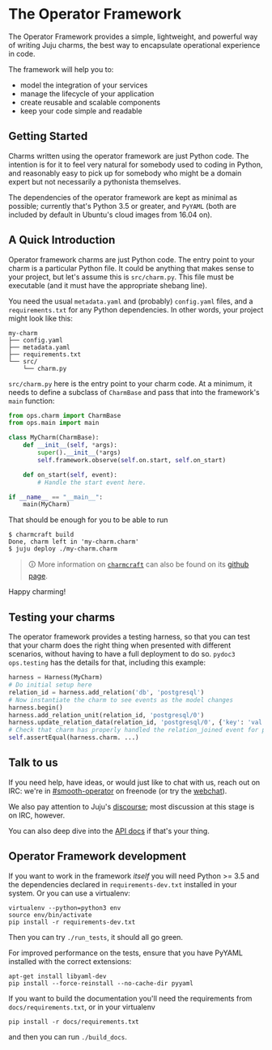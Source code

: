 # The Operator Framework

The Operator Framework provides a simple, lightweight, and powerful way of
writing Juju charms, the best way to encapsulate operational experience in code.

The framework will help you to:

* model the integration of your services
* manage the lifecycle of your application
* create reusable and scalable components
* keep your code simple and readable

## Getting Started

Charms written using the operator framework are just Python code. The intention
is for it to feel very natural for somebody used to coding in Python, and
reasonably easy to pick up for somebody who might be a domain expert but not
necessarily a pythonista themselves.

The dependencies of the operator framework are kept as minimal as possible;
currently that's Python 3.5 or greater, and `PyYAML` (both are included by
default in Ubuntu's cloud images from 16.04 on).

<!--
If you're new to the world of Juju and charms, you should probably dive into our
[tutorial](/TBD).

If you know about Juju, and have written charms that didn't use the operator
framework (be it with reactive or without), we have an [introduction to the
operator framework](/TBD) just for you.

If you've gone through the above already and just want a refresher, or are
really impatient and need to dive in, feel free to carry on down.
-->
## A Quick Introduction

Operator framework charms are just Python code. The entry point to your charm is
a particular Python file. It could be anything that makes sense to your project,
but let's assume this is `src/charm.py`. This file must be executable (and it
must have the appropriate shebang line).

You need the usual `metadata.yaml` and (probably) `config.yaml` files, and a
`requirements.txt` for any Python dependencies.  In other words, your project
might look like this:

```
my-charm
├── config.yaml
├── metadata.yaml
├── requirements.txt
└── src/
    └── charm.py
```

`src/charm.py` here is the entry point to your charm code. At a minimum, it
needs to define a subclass of `CharmBase` and pass that into the framework's
`main` function:

```python
from ops.charm import CharmBase
from ops.main import main

class MyCharm(CharmBase):
    def __init__(self, *args):
        super().__init__(*args)
        self.framework.observe(self.on.start, self.on_start)

    def on_start(self, event):
        # Handle the start event here.

if __name__ == "__main__":
    main(MyCharm)
```

That should be enough for you to be able to run

```
$ charmcraft build
Done, charm left in 'my-charm.charm'
$ juju deploy ./my-charm.charm
```

> 🛈 More information on [`charmcraft`](https://pypi.org/project/charmcraft/) can
> also be found on its [github page](https://github.com/canonical/charmcraft).

Happy charming!

## Testing your charms

The operator framework provides a testing harness, so that you can test that
your charm does the right thing when presented with different scenarios, without
having to have a full deployment to do so. `pydoc3 ops.testing` has the details
for that, including this example:

```python
harness = Harness(MyCharm)
# Do initial setup here
relation_id = harness.add_relation('db', 'postgresql')
# Now instantiate the charm to see events as the model changes
harness.begin()
harness.add_relation_unit(relation_id, 'postgresql/0')
harness.update_relation_data(relation_id, 'postgresql/0', {'key': 'val'})
# Check that charm has properly handled the relation_joined event for postgresql/0
self.assertEqual(harness.charm. ...)
```

## Talk to us

If you need help, have ideas, or would just like to chat with us, reach out on
IRC: we're in [#smooth-operator] on freenode (or try the [webchat]).

We also pay attention to Juju's [discourse]; most discussion at this
stage is on IRC, however.

You can also deep dive into the [API docs] if that's your thing.

[webchat]: https://webchat.freenode.net/#smooth-operator
[#smooth-operator]: irc://chat.freenode.net/%23smooth-operator
[discourse]: https://discourse.juju.is/c/charming
[API docs]: https://ops.rtfd.io/

## Operator Framework development

If you want to work in the framework *itself* you will need Python >= 3.5 and
the dependencies declared in `requirements-dev.txt` installed in your system.
Or you can use a virtualenv:

    virtualenv --python=python3 env
    source env/bin/activate
    pip install -r requirements-dev.txt

Then you can try `./run_tests`, it should all go green.

For improved performance on the tests, ensure that you have PyYAML
installed with the correct extensions:

    apt-get install libyaml-dev
    pip install --force-reinstall --no-cache-dir pyyaml

If you want to build the documentation you'll need the requirements from
`docs/requirements.txt`, or in your virtualenv

    pip install -r docs/requirements.txt

and then you can run `./build_docs`.
